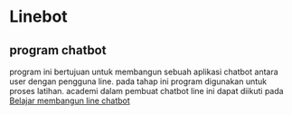 # Linebot 
## program chatbot 
program ini bertujuan untuk membangun sebuah aplikasi chatbot antara user dengan pengguna line. pada tahap ini program digunakan untuk proses latihan. academi dalam pembuat chatbot line ini dapat diikuti pada [Belajar membangun line chatbot](https://www.dicoding.com/academies/32)


